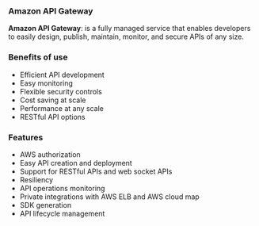 ### Amazon API Gateway

**Amazon API Gateway**: is a fully managed service that enables developers to easily design, publish, maintain, monitor, and secure APIs of any size.

### Benefits of use

- Efficient API development
- Easy monitoring
- Flexible security controls
- Cost saving at scale
- Performance at any scale
- RESTful API options

### Features 

- AWS authorization
- Easy API creation and deployment
- Support for RESTful APIs and web socket APIs
- Resiliency
- API operations monitoring
- Private integrations with AWS ELB and AWS cloud map
- SDK generation
- API lifecycle management
